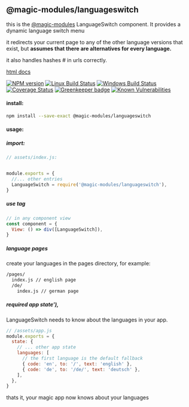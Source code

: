 ## @magic-modules/languageswitch
this is the [@magic-modules](https://github.com/magic-modules/)
LanguageSwitch component. It provides a dynamic language switch menu

it redirects your current page to any of the other language versions that exist,
but **assumes that there are alternatives for every language.**

it also handles hashes # in urls correctly.

[html docs](https://magic-modules.github.io/languageswitch/)

[![NPM version][npm-image]][npm-url]
[![Linux Build Status][travis-image]][travis-url]
[![Windows Build Status][appveyor-image]][appveyor-url]
[![Coverage Status][coveralls-image]][coveralls-url]
[![Greenkeeper badge][greenkeeper-image]][greenkeeper-url]
[![Known Vulnerabilities][snyk-image]][snyk-url]

[npm-image]: https://img.shields.io/npm/v/@magic-modules/languageswitch.svg
[npm-url]: https://www.npmjs.com/package/@magic-modules/languageswitch
[travis-image]: https://api.travis-ci.org/magic-modules/languageswitch.svg?branch=master
[travis-url]: https://travis-ci.org/magic-modules/languageswitch
[appveyor-image]: https://img.shields.io/appveyor/ci/magicmodules/language-switch/master.svg
[appveyor-url]: https://ci.appveyor.com/project/magicmodules/language-switch/branch/master
[coveralls-image]: https://coveralls.io/repos/github/magic-modules/languageswitch/badge.svg
[coveralls-url]: https://coveralls.io/github/magic-modules/languageswitch
[greenkeeper-image]: https://badges.greenkeeper.io/magic-modules/languageswitch.svg
[greenkeeper-url]: https://badges.greenkeeper.io/magic-modules/languageswitch.svg
[snyk-image]: https://snyk.io/test/github/magic-modules/languageswitch/badge.svg
[snyk-url]: https://snyk.io/test/github/magic-modules/languageswitch

#### install:
```bash
npm install --save-exact @magic-modules/languageswitch
```

#### usage:

##### import:
```javascript
// assets/index.js:


module.exports = {
  //... other entries
  LanguageSwitch = require('@magic-modules/languageswitch'),
}
```

##### use tag
```javascript
// in any component view
const component = {
  View: () => div([LanguageSwitch]),
}
```

##### language pages
create your languages in the pages directory, for example:

```bash
/pages/
  index.js // english page
  /de/
    index.js // german page
```

##### required app state'),
LanguageSwitch needs to know about the languages in your app.
```javascript
// /assets/app.js
module.exports = {
  state: {
    // ... other app state
    languages: [
      // the first language is the default fallback
      { code: 'en', to: '/', text: 'english' },
      { code: 'de', to: '/de/', text: 'deutsch' },
    ],
  },
}
```

thats it, your magic app now knows about your languages
